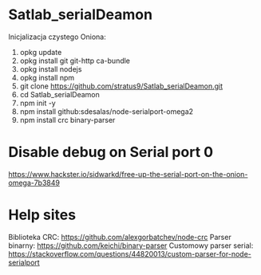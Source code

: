 # Satlab_serialDeamon

Inicjalizacja czystego Oniona:
1) opkg update
2) opkg install git git-http ca-bundle
3) opkg install nodejs
4) opkg install npm
5) git clone https://github.com/stratus9/Satlab_serialDeamon.git
6) cd Satlab_serialDeamon
7) npm init -y
8) npm install github:sdesalas/node-serialport-omega2
9) npm install crc binary-parser

# Disable debug on Serial port 0
https://www.hackster.io/sidwarkd/free-up-the-serial-port-on-the-onion-omega-7b3849

# Help sites

Biblioteka CRC: https://github.com/alexgorbatchev/node-crc
Parser binarny: https://github.com/keichi/binary-parser
Customowy parser serial: https://stackoverflow.com/questions/44820013/custom-parser-for-node-serialport
